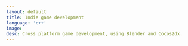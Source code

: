 ```yaml
---
layout: default
title: Indie game development
language: 'c++'
image:
desc: Cross platform game development, using Blender and Cocos2dx.
---
```

